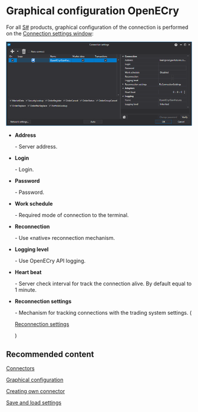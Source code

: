 # Graphical configuration OpenECry

For all [S\#](StockSharpAbout.md) products, graphical configuration of the connection is performed on the [Connection settings window](API_UI_ConnectorWindow.md):

![API GUI Settings OpenECry GainFutures](../images/API_GUI_Settings_OpenECry_GainFutures.png)

- **Address**

   \- Server address.
- **Login**

   \- Login.
- **Password**

   \- Password.
- **Work schedule**

   \- Required mode of connection to the terminal.
- **Reconnection**

   \- Use «native» reconnection mechanism.
- **Logging level**

   \- Use OpenECry API logging.
- **Heart beat**

   \- Server check interval for track the connection alive. By default equal to 1 minute.
- **Reconnection settings**

   \- Mechanism for tracking connections with the trading system settings. (

  [Reconnection settings](Reconnect.md)

  )

## Recommended content

[Connectors](API_Connectors.md)

[Graphical configuration](API_ConnectorsUIConfiguration.md)

[Creating own connector](ConnectorCreating.md)

[Save and load settings](API_Connectors_SaveConnectorSettings.md)
